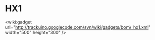 # HX1 #

&lt;wiki:gadget url="http://trackuino.googlecode.com/svn/wiki/gadgets/bom\_hx1.xml" width="500" height="300" /&gt;